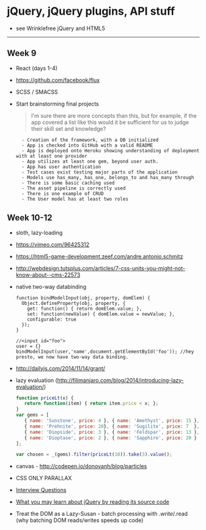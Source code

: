 # jQuery, jQuery plugins, API stuff

- see Wrinklefree jQuery and HTML5

---------------------------------------

## Week 9

- React (days 1-4)
- https://github.com/facebook/flux
- SCSS / SMACSS
- Start brainstorming final projects

    > I'm sure there are more concepts than this, but for example, if the app covered a list like this would it be sufficient for us to judge their skill set and knowledge?
    >
    >
        - Creation of the framework, with a DB initialized
        - App is checked into GitHub with a valid README
        - App is deployed onto Heroku showing understanding of deployment with at least one provider
        - App utilizes at least one gem, beyond user auth.
        - App has user authentication
        - Test cases exist testing major parts of the application
        - Models use has_many, has_one, belongs_to and has_many through
        - There is some basic caching used
        - The asset pipeline is correctly used
        - There is one example of CRUD
        - The User model has at least two roles

## Week 10-12

- sloth, lazy-loading
- https://vimeo.com/96425312
- https://html5-game-development.zeef.com/andre.antonio.schmitz
- http://webdesign.tutsplus.com/articles/7-css-units-you-might-not-know-about--cms-22573
- native two-way databinding

    ```
    function bindModelInput(obj, property, domElem) {
      Object.defineProperty(obj, property, {
        get: function() { return domElem.value; },
        set: function(newValue) { domElem.value = newValue; },
        configurable: true
      });
    }

    //<input id="foo">
    user = {}
    bindModelInput(user,'name',document.getElementById('foo')); //hey presto, we now have two-way data binding.
    ```

- http://dailyjs.com/2014/11/14/grant/
- lazy evaluation (http://filimanjaro.com/blog/2014/introducing-lazy-evaluation/)

    ```js
    function priceLt(x) {
       return function(item) { return item.price < x; };
    }
    var gems = [
       { name: 'Sunstone', price: 4 }, { name: 'Amethyst', price: 15 },
       { name: 'Prehnite', price: 20}, { name: 'Sugilite', price: 7  },
       { name: 'Diopside', price: 3 }, { name: 'Feldspar', price: 13 },
       { name: 'Dioptase', price: 2 }, { name: 'Sapphire', price: 20 }
    ];

    var chosen = _(gems).filter(priceLt(10)).take(3).value();
    ```

- canvas - http://codepen.io/donovanh/blog/particles
- CSS ONLY PARALLAX
- [Interview Questions](http://www.toptal.com/javascript/interview-questions)
- [What you may learn about jQuery by reading its source code](http://quickleft.com/blog/18-surprises-from-reading-jquery-s-source-code)
- Treat the DOM as a Lazy-Susan - batch processing with $.write/$.read (why batching DOM reads/writes speeds up code)
